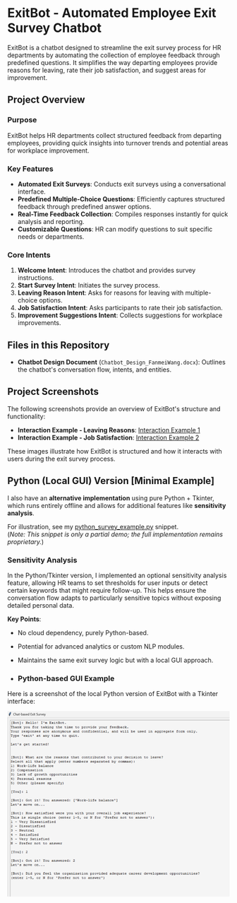 # ExitBot - Automated Employee Exit Survey Chatbot
ExitBot is a chatbot designed to streamline the exit survey process for HR departments by automating the collection of employee feedback through predefined questions. It simplifies the way departing employees provide reasons for leaving, rate their job satisfaction, and suggest areas for improvement.

## Project Overview

### Purpose
ExitBot helps HR departments collect structured feedback from departing employees, providing quick insights into turnover trends and potential areas for workplace improvement.

### Key Features
- **Automated Exit Surveys**: Conducts exit surveys using a conversational interface.
- **Predefined Multiple-Choice Questions**: Efficiently captures structured feedback through predefined answer options.
- **Real-Time Feedback Collection**: Compiles responses instantly for quick analysis and reporting.
- **Customizable Questions**: HR can modify questions to suit specific needs or departments.

### Core Intents
1. **Welcome Intent**: Introduces the chatbot and provides survey instructions.
2. **Start Survey Intent**: Initiates the survey process.
3. **Leaving Reason Intent**: Asks for reasons for leaving with multiple-choice options.
4. **Job Satisfaction Intent**: Asks participants to rate their job satisfaction.
5. **Improvement Suggestions Intent**: Collects suggestions for workplace improvements.

## Files in this Repository
- **Chatbot Design Document** (`Chatbot_Design_FanmeiWang.docx`): Outlines the chatbot's conversation flow, intents, and entities.

## Project Screenshots
The following screenshots provide an overview of ExitBot's structure and functionality:
- **Interaction Example - Leaving Reasons**: [Interaction Example 1](Screenshot_1.png)
- **Interaction Example - Job Satisfaction**: [Interaction Example 2](Screenshot_2.png)

These images illustrate how ExitBot is structured and how it interacts with users during the exit survey process.

## Python (Local GUI) Version [Minimal Example]
I also have an **alternative implementation** using pure Python + Tkinter, which runs entirely offline
and allows for additional features like **sensitivity analysis**. 

For illustration, see my [python_survey_example.py](python_survey_example.py) snippet.  
(_Note: This snippet is only a partial demo; the full implementation remains proprietary._)

### Sensitivity Analysis 
In the Python/Tkinter version, I implemented an optional sensitivity analysis feature, allowing HR
teams to set thresholds for user inputs or detect certain keywords that might require follow-up.
This helps ensure the conversation flow adapts to particularly sensitive topics without exposing
detailed personal data.

**Key Points**:
- No cloud dependency, purely Python-based.
- Potential for advanced analytics or custom NLP modules.
- Maintains the same exit survey logic but with a local GUI approach.

- ### Python-based GUI Example

Here is a screenshot of the local Python version of ExitBot with a Tkinter interface:

![Python Version Screenshot](exitbot_python.png)



